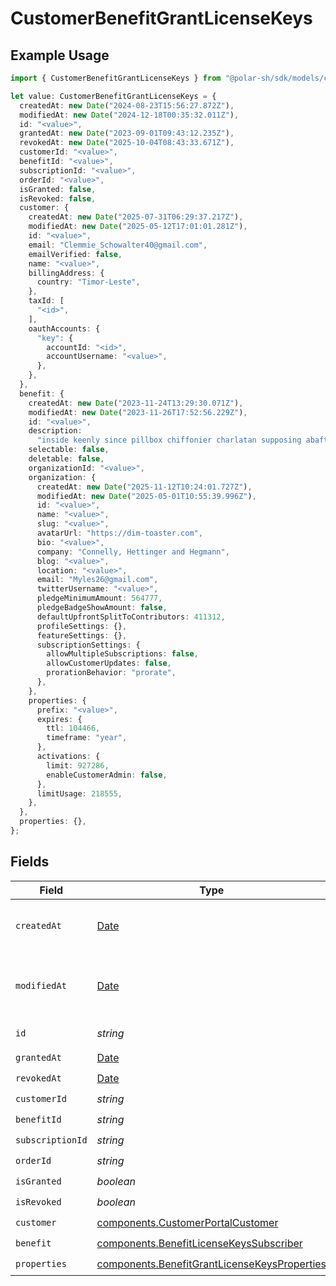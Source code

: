 # CustomerBenefitGrantLicenseKeys

## Example Usage

```typescript
import { CustomerBenefitGrantLicenseKeys } from "@polar-sh/sdk/models/components/customerbenefitgrantlicensekeys.js";

let value: CustomerBenefitGrantLicenseKeys = {
  createdAt: new Date("2024-08-23T15:56:27.872Z"),
  modifiedAt: new Date("2024-12-18T00:35:32.011Z"),
  id: "<value>",
  grantedAt: new Date("2023-09-01T09:43:12.235Z"),
  revokedAt: new Date("2025-10-04T08:43:33.671Z"),
  customerId: "<value>",
  benefitId: "<value>",
  subscriptionId: "<value>",
  orderId: "<value>",
  isGranted: false,
  isRevoked: false,
  customer: {
    createdAt: new Date("2025-07-31T06:29:37.217Z"),
    modifiedAt: new Date("2025-05-12T17:01:01.281Z"),
    id: "<value>",
    email: "Clemmie_Schowalter40@gmail.com",
    emailVerified: false,
    name: "<value>",
    billingAddress: {
      country: "Timor-Leste",
    },
    taxId: [
      "<id>",
    ],
    oauthAccounts: {
      "key": {
        accountId: "<id>",
        accountUsername: "<value>",
      },
    },
  },
  benefit: {
    createdAt: new Date("2023-11-24T13:29:30.071Z"),
    modifiedAt: new Date("2023-11-26T17:52:56.229Z"),
    id: "<value>",
    description:
      "inside keenly since pillbox chiffonier charlatan supposing abaft uh-huh quickly",
    selectable: false,
    deletable: false,
    organizationId: "<value>",
    organization: {
      createdAt: new Date("2025-11-12T10:24:01.727Z"),
      modifiedAt: new Date("2025-05-01T10:55:39.996Z"),
      id: "<value>",
      name: "<value>",
      slug: "<value>",
      avatarUrl: "https://dim-toaster.com",
      bio: "<value>",
      company: "Connelly, Hettinger and Hegmann",
      blog: "<value>",
      location: "<value>",
      email: "Myles26@gmail.com",
      twitterUsername: "<value>",
      pledgeMinimumAmount: 564777,
      pledgeBadgeShowAmount: false,
      defaultUpfrontSplitToContributors: 411312,
      profileSettings: {},
      featureSettings: {},
      subscriptionSettings: {
        allowMultipleSubscriptions: false,
        allowCustomerUpdates: false,
        prorationBehavior: "prorate",
      },
    },
    properties: {
      prefix: "<value>",
      expires: {
        ttl: 104466,
        timeframe: "year",
      },
      activations: {
        limit: 927286,
        enableCustomerAdmin: false,
      },
      limitUsage: 218555,
    },
  },
  properties: {},
};
```

## Fields

| Field                                                                                                        | Type                                                                                                         | Required                                                                                                     | Description                                                                                                  |
| ------------------------------------------------------------------------------------------------------------ | ------------------------------------------------------------------------------------------------------------ | ------------------------------------------------------------------------------------------------------------ | ------------------------------------------------------------------------------------------------------------ |
| `createdAt`                                                                                                  | [Date](https://developer.mozilla.org/en-US/docs/Web/JavaScript/Reference/Global_Objects/Date)                | :heavy_check_mark:                                                                                           | Creation timestamp of the object.                                                                            |
| `modifiedAt`                                                                                                 | [Date](https://developer.mozilla.org/en-US/docs/Web/JavaScript/Reference/Global_Objects/Date)                | :heavy_check_mark:                                                                                           | Last modification timestamp of the object.                                                                   |
| `id`                                                                                                         | *string*                                                                                                     | :heavy_check_mark:                                                                                           | The ID of the object.                                                                                        |
| `grantedAt`                                                                                                  | [Date](https://developer.mozilla.org/en-US/docs/Web/JavaScript/Reference/Global_Objects/Date)                | :heavy_check_mark:                                                                                           | N/A                                                                                                          |
| `revokedAt`                                                                                                  | [Date](https://developer.mozilla.org/en-US/docs/Web/JavaScript/Reference/Global_Objects/Date)                | :heavy_check_mark:                                                                                           | N/A                                                                                                          |
| `customerId`                                                                                                 | *string*                                                                                                     | :heavy_check_mark:                                                                                           | N/A                                                                                                          |
| `benefitId`                                                                                                  | *string*                                                                                                     | :heavy_check_mark:                                                                                           | N/A                                                                                                          |
| `subscriptionId`                                                                                             | *string*                                                                                                     | :heavy_check_mark:                                                                                           | N/A                                                                                                          |
| `orderId`                                                                                                    | *string*                                                                                                     | :heavy_check_mark:                                                                                           | N/A                                                                                                          |
| `isGranted`                                                                                                  | *boolean*                                                                                                    | :heavy_check_mark:                                                                                           | N/A                                                                                                          |
| `isRevoked`                                                                                                  | *boolean*                                                                                                    | :heavy_check_mark:                                                                                           | N/A                                                                                                          |
| `customer`                                                                                                   | [components.CustomerPortalCustomer](../../models/components/customerportalcustomer.md)                       | :heavy_check_mark:                                                                                           | N/A                                                                                                          |
| `benefit`                                                                                                    | [components.BenefitLicenseKeysSubscriber](../../models/components/benefitlicensekeyssubscriber.md)           | :heavy_check_mark:                                                                                           | N/A                                                                                                          |
| `properties`                                                                                                 | [components.BenefitGrantLicenseKeysProperties](../../models/components/benefitgrantlicensekeysproperties.md) | :heavy_check_mark:                                                                                           | N/A                                                                                                          |